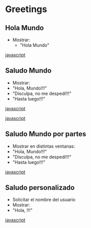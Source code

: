 # Greetings

## Hola Mundo

* Mostrar:
  * "Hola Mundo"

[javascript](https://github.com/USantaTecla-domain-text/javascript/blob/master/greetings/hiWorld/logic.js)

## Saludo Mundo

* Mostrar:
 * "Hola, Mundo!!!"
 * "Disculpa, no me despedí!!!"
 * "Hasta luego!!!"

[javascript](https://github.com/USantaTecla-domain-text/javascript/blob/master/greetings/hiWorld1Message/logic.js)

[javascript](https://github.com/USantaTecla-domain-text/javascript/blob/master/greetings/hiWorld1MessageLegible/logic.js)

## Saludo Mundo por partes

* Mostrar en distintas ventanas:
 * "Hola, Mundo!!!"
 * "Disculpa, no me despedí!!!"
 * "Hasta luego!!!"

[javascript](https://github.com/USantaTecla-domain-text/javascript/blob/master/greetings/hiWorld3Messages/logic.js)

## Saludo personalizado

* Solicitar el nombre del usuario
* Mostrar:
 * "Hola, <nombre>!!!"

[javascript](https://github.com/USantaTecla-domain-text/javascript/blob/master/greetings/personalizedGreetings/logic.js)

